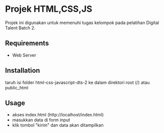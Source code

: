 # Projek HTML,CSS,JS
Projek ini digunakan untuk memenuhi tugas kelompok pada pelatihan Digital Talent Batch 2.


## Requirements
* Web Server


## Installation
taruh isi folder html-css-javascript-dts-2 ke dalam direktori root (/) atau public_html


## Usage
* akses index.html (http://localhost/index.html)
* masukkan data di form input
* klik tombol "kirim" dan data akan ditampilkan